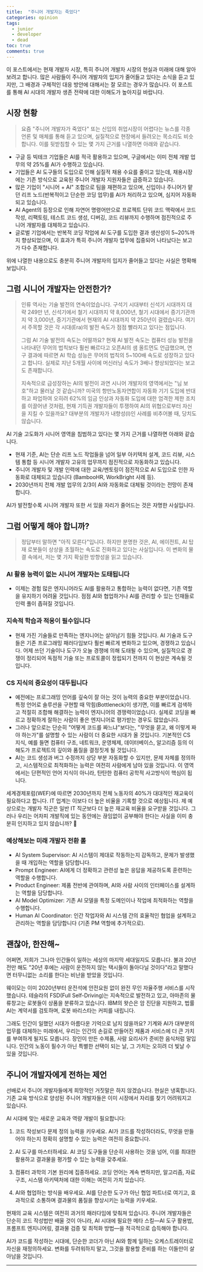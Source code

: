 ```yaml
---
title:  "주니어 개발자는 죽었다"
categories: opinion
tags:
  - junior
  - developer
  - dead
toc: true
comments: true
---
```

이 포스트에서는 현재 개발자 시장, 특히 주니어 개발자 시장의 현실과 미래에 대해 알아보려고 합니다.
많은 사람들이 주니어 개발자의 입지가 줄어들고 있다는 소식을 듣고 있지만, 그 배경과
구체적인 대응 방안에 대해서는 잘 모르는 경우가 많습니다. 이 포스트를 통해 AI 시대의
개발자 생존 전략에 대한 이해도가 높아지길 바랍니다.

## 시장 현황

> 요즘 "주니어 개발자가 죽었다" 또는 신입의 취업시장이 어렵다는 뉴스를 각종 언론 및 매체를 통해 듣고 있으며, 실질적으로 현장에서 들려오는 목소리도 비슷합니다. 이를 뒷받침할 수 있는 몇 가지 근거를 나열하면 아래와 같습니다.

- 구글 등 빅테크 기업들은 AI를 적극 활용하고 있으며, 구글에서는 이미 전체 개발 업무의 약 25%를 AI가 수행하고 있습니다.
- 기업들은 AI 도구들의 도입으로 인해 실질적 채용 수요를 줄이고 있는데, 채용시장에는 기존 방식으로 교육된 주니어 개발자 지원자들은 급증하고 있습니다.
- 많은 기업이 "시니어 + AI" 조합으로 팀을 재편하고 있으며, 신입이나 주니어가 맡던 리프 노드(반복적이고 단순한 코딩 업무)를 AI가 처리하고 있으며, 심지어 자동화되고 있습니다.
- AI Agent의 등장으로 인해 자연어 명령어만으로 프로젝트 단위 코드 맥락에서 코드 작성, 리팩토링, 테스트 코드 생성, 디버깅, 코드 리뷰까지 수행하며 점진적으로 주니어 개발자를 대체하고 있습니다.
- 글로벌 기업에서는 반복적 코딩 작업에 AI 도구를 도입한 결과 생산성이 5~20%까지 향상되었으며, 이 효과가 특히 주니어 개발자 업무에 집중되어 나타났다는 보고가 다수 존재합니다.

위에 나열한 내용으로도 충분히 주니어 개발자의 입지가 줄어들고 있다는 사실은 명확해 보입니다.

## 그럼 시니어 개발자는 안전한가?

> 인류 역사는 기술 발전의 연속이었습니다. 구석기 시대부터 신석기 시대까지 대략 249만 년, 신석기에서 철기 시대까지 약 8,000년, 철기 시대에서 증기기관까지 약 3,000년, 증기기관에서 현재의 AI 시대까지 약 250년이 걸렸습니다. 여기서 주목할 것은 각 시대(Era)의 발전 속도가 점점 빨라지고 있다는 점입니다.
>
> 그럼 AI 기술 발전의 속도는 어떨까요? 현재 AI 발전 속도는 컴퓨터 성능 발전을 나타내던 무어의 법칙보다 훨씬 빠르다고 오픈AI의 샘 올트먼도 언급했으며, 연구 결과에 따르면 AI 학습 성능은 무어의 법칙의 5~100배 속도로 성장하고 있다고 합니다. 실제로 지난 5개월 사이에 머신러닝 속도가 3배나 향상되었다는 보고도 존재합니다.
>
> 지속적으로 급성장하는 AI의 발전이 과연 시니어 개발자의 영역에서는 "님 보호"하고 물러날 것 같습니까? 미국의 항만노동자연합이 자동화 기기 도입에 반대하고 파업하여 오히려 62%의 임금 인상과 자동화 도입에 대한 엄격한 제한 조치를 이끌어낸 것처럼, 현재 기득권 개발자들이 투쟁하여 AI의 위협으로부터 자신을 지킬 수 있을까요? 대부분의 개발자가 내향성(I)인 사례를 비추어볼 때, 당치도 않습니다.

AI 기술 고도화가 시니어 영역을 침범하고 있다는 몇 가지 근거를 나열하면 아래와 같습니다.

- 현재 기준, AI는 단순 리프 노드 작업들을 넘어 일부 아키텍처 설계, 코드 리뷰, 시스템 통합 등 시니어 개발자 고유의 업무까지 점진적으로 자동화하고 있습니다.
- 주니어 개발자 및 개발 인력에 대한 교육/멘토링이 점진적으로 AI 도입으로 인한 자동화로 대체되고 있습니다 (BambooHR, WorkBright 사례 등).
- 2030년까지 전체 개발 업무의 2/3이 AI와 자동화로 대체될 것이라는 전망이 존재합니다.

AI가 발전할수록 시니어 개발자 또한 서 있을 자리가 줄어드는 것은 자명한 사실입니다.

## 그럼 어떻게 해야 합니까?

> 정답부터 말하면 "아직 모른다"입니다. 하지만 분명한 것은, AI, 에이전트, AI 탑재 로봇들이 상상을 초월하는 속도로 진화하고 있다는 사실입니다. 이 변화의 물결 속에서, 저는 몇 가지 확실한 방향성을 읽고 있습니다.

### AI 활용 능력이 없는 시니어 개발자는 도태됩니다

- 이제는 경험 많은 엔지니어라도 AI를 활용하고 통합하는 능력이 없다면, 기존 역할을 유지하기 어려울 것입니다. 점점 AI와 협업하거나 AI를 관리할 수 있는 인재들로 인력 풀이 좁혀질 것입니다.

### 지속적 학습과 적응이 필수입니다

- 현재 가진 기술들로 만족하는 엔지니어는 살아남기 힘들 것입니다. AI 기술과 도구들은 기존 프로그래밍 패러다임보다 훨씬 빠르게 변화하고 있으며, 경쟁하고 있습니다. 어제 쓰던 기술이나 도구가 오늘 경쟁에 의해 도태될 수 있으며, 실질적으로 경쟁이 정리되어 독점적 기술 또는 프로토콜이 정립되기 전까지 이 현상은 계속될 것입니다.

### CS 지식의 중요성이 대두됩니다

- 예전에는 프로그래밍 언어를 깊숙이 잘 아는 것이 능력의 중요한 부분이었습니다. 특정 언어로 솔루션을 구현할 때 막힘(Bottleneck)이 생기면, 이를 빠르게 검색하고 적절히 조합해 해결하는 능력이 엔지니어의 경쟁력이었습니다. 실제로 코딩을 빠르고 정확하게 잘하는 사람이 좋은 엔지니어로 평가받는 경우도 많았습니다.
- 그러나 앞으로는 단순히 "어떻게 코드를 짜느냐"보다는, "무엇을 묻고, 왜 이렇게 짜야 하는가"를 설명할 수 있는 사람이 더 중요한 시대가 올 것입니다. 기본적인 CS 지식, 예를 들면 컴퓨터 구조, 네트워크, 운영체제, 데이터베이스, 알고리즘 등의 이해도가 프로젝트의 깊이와 품질을 결정짓게 될 것입니다.
- AI는 코드 생성과 버그 수정까지 상당 부분 자동화할 수 있지만, 문제 자체를 정의하고, 시스템적으로 최적화하는 능력은 여전히 사람에게 남아 있을 것입니다. 이 영역에서는 단편적인 언어 지식이 아니라, 탄탄한 컴퓨터 공학적 사고방식이 핵심이 됩니다.

세계경제포럼(WEF)에 따르면 2030년까지 전체 노동자의 40%가 대대적인 재교육이 필요하다고 합니다. IT 업계는 이보다 더 높은 비율을 기록할 것으로 예상됩니다. 제 예상으로는 개발자 직군은 일반 IT 직군보다 더 높은 재교육 비율을 요구받을 것입니다. 그러나 우리는 어차피 개발직에 있는 동안에는 끊임없이 공부해야 한다는 사실을 이미 충분히 인지하고 있지 않습니까? 🤣

### 예상해보는 미래 개발자 전환 롤

- AI System Supervisor: AI 시스템이 제대로 작동하는지 감독하고, 문제가 발생했을 때 개입하는 역할을 담당합니다.
- Prompt Engineer: AI에게 더 정확하고 관련성 높은 응답을 제공하도록 훈련하는 역할을 수행합니다.
- Product Engineer: 제품 전반에 관여하며, AI와 사람 사이의 인터페이스를 설계하는 역할을 담당합니다.
- AI Model Optimizer: 기존 AI 모델을 특정 도메인이나 작업에 최적화하는 역할을 수행합니다.
- Human AI Coordinator: 인간 작업자와 AI 시스템 간의 효율적인 협업을 설계하고 관리하는 역할을 담당합니다 (기존 PM 역할에 추가적으로).

## 괜찮아, 한잔해~

어쩌면, 저희가 그나마 인간들이 일하는 세상의 마지막 세대일지도 모릅니다. 불과 20년 전만 해도 "20년 후에는 사람이 운전하지 않는 택시들이 돌아다닐 것이다"라고 말했다면 터무니없는 소리를 한다는 비난을 받았을 것입니다.

웨이모는 이미 2020년부터 운전석에 안전요원 없이 완전 무인 자율주행 서비스를 시작했습니다. 테슬라의 FSD(Full Self-Driving)는 지속적으로 발전하고 있고, 아마존의 물류창고는 로봇들이 상품을 분류하고 있습니다. IBM의 왓슨은 암 진단을 지원하고, 법률 AI는 계약서를 검토하며, 로봇 바리스타는 커피를 내립니다.

그래도 인간이 일했던 시대가 아름다운 기억으로 남지 않을까요? 기계와 AI가 대부분의 업무를 대체하는 미래에서, 우리는 인간의 손길로 만들어진 제품과 서비스에 더 큰 가치를 부여하게 될지도 모릅니다. 장인이 만든 수제품, 사람 요리사가 준비한 음식처럼 말입니다. 인간의 노동이 필수가 아닌 특별한 선택이 되는 날, 그 가치는 오히려 더 빛날 수 있을 것입니다.

## 주니어 개발자에게 전하는 제언

선배로서 주니어 개발자들에게 희망적인 거짓말은 하지 않겠습니다. 현실은 냉혹합니다. 기존 교육 방식으로 양성된 주니어 개발자들은 이미 시장에서 자리를 찾기 어려워지고 있습니다.

AI 시대에 맞는 새로운 교육과 역량 개발이 필요합니다:

1. 코드 작성보다 문제 정의 능력을 키우세요. AI가 코드를 작성하더라도, 무엇을 만들어야 하는지 정확히 설명할 수 있는 능력은 여전히 중요합니다.

2. AI 도구를 마스터하세요. AI 코딩 도구들을 단순히 사용하는 것을 넘어, 이를 최대한 활용하고 결과물을 평가할 수 있는 능력을 갖추세요.

3. 컴퓨터 과학의 기본 원리에 집중하세요. 코딩 언어는 계속 변하지만, 알고리즘, 자료구조, 시스템 아키텍처에 대한 이해는 여전히 가치 있습니다.

4. AI와 협업하는 방식을 배우세요. AI를 단순한 도구가 아닌 협업 파트너로 여기고, 효과적으로 소통하며 결과물의 품질을 향상시키는 능력을 키우세요.

현재의 교육 시스템은 여전히 과거의 패러다임에 맞춰져 있습니다. 주니어 개발자들은 단순히 코드 작성법만 배울 것이 아니라, AI 시대에 필요한 메타 스킬—AI 도구 활용법, 프롬프트 엔지니어링, 결과물 검증 및 최적화 방법—을 적극적으로 습득해야 합니다.

AI가 코드를 작성하는 시대에, 단순한 코더가 아닌 AI와 함께 일하는 오케스트레이터로 자신을 재정의하세요. 변화를 두려워하지 말고, 그것을 활용할 준비를 하는 이들만이 살아남을 것입니다.

---
